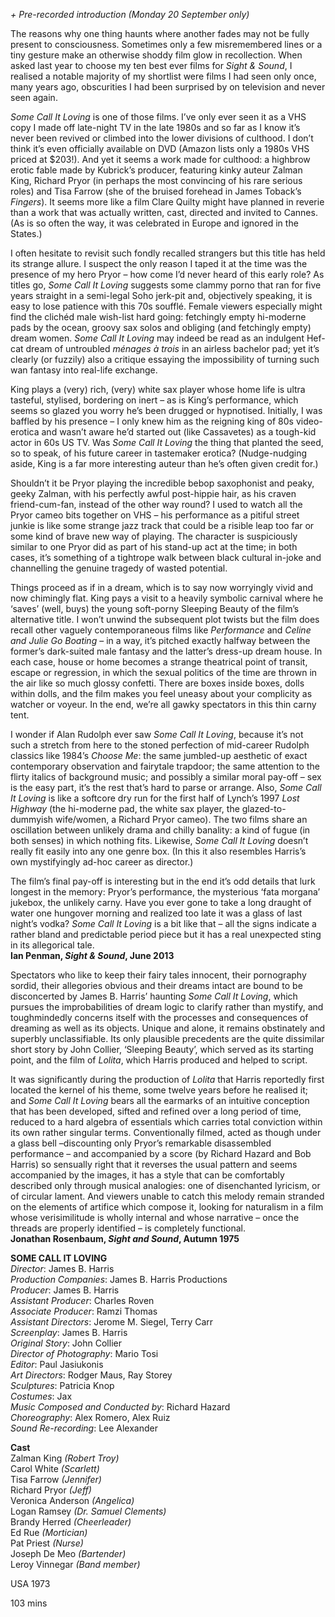 

_+ Pre-recorded introduction (Monday 20 September only)_

The reasons why one thing haunts where another fades may not be fully present to consciousness. Sometimes only a few misremembered lines or a tiny gesture make an otherwise shoddy film glow in recollection. When asked last year to choose my ten best ever films for _Sight & Sound_, I realised a notable majority of my shortlist were films I had seen only once, many years ago, obscurities I had been surprised by on television and never seen again.

_Some Call It Loving_ is one of those films. I’ve only ever seen it as a VHS copy I made off late-night TV in the late 1980s and so far as I know it’s never been revived or climbed into the lower divisions of culthood. I don’t think it’s even officially available on DVD (Amazon lists only a 1980s VHS priced at $203!). And yet it seems a work made for culthood: a highbrow erotic fable made by Kubrick’s producer, featuring kinky auteur Zalman King, Richard Pryor (in perhaps the most convincing of his rare serious roles) and Tisa Farrow (she of the bruised forehead in James Toback’s _Fingers_). It seems more like a film Clare Quilty might have planned in reverie than a work that was actually written, cast, directed and invited to Cannes. (As is so often the way, it was celebrated in Europe and ignored in the States.)

I often hesitate to revisit such fondly recalled strangers but this title has held its strange allure. I suspect the only reason I taped it at the time was the presence of my hero Pryor – how come I’d never heard of this early role? As titles go, _Some Call It Loving_ suggests some clammy porno that ran for five years straight in a semi-legal Soho jerk-pit and, objectively speaking, it is easy to lose patience with this 70s soufflé. Female viewers especially might find the clichéd male wish-list hard going: fetchingly empty hi-moderne pads by the ocean, groovy sax solos and obliging (and fetchingly empty) dream women. _Some Call It Loving_ may indeed be read as an indulgent Hef-cat dream of untroubled _ménages à trois_ in an airless bachelor pad; yet it’s clearly (or fuzzily) also a critique essaying the impossibility of turning such wan fantasy into real-life exchange.

King plays a (very) rich, (very) white sax player whose home life is ultra tasteful, stylised, bordering on inert – as is King’s performance, which seems so glazed you worry he’s been drugged or hypnotised. Initially, I was baffled by his presence – I only knew him as the reigning king of 80s video-erotica and wasn’t aware he’d started out (like Cassavetes) as a tough-kid actor in 60s US TV. Was _Some Call It Loving_ the thing that planted the seed, so to speak, of his future career in tastemaker erotica? (Nudge-nudging aside, King is a far more interesting auteur than he’s often given credit for.)

Shouldn’t it be Pryor playing the incredible bebop saxophonist and peaky, geeky Zalman, with his perfectly awful post-hippie hair, as his craven friend-cum-fan, instead of the other way round? I used to watch all the Pryor cameo bits together on VHS – his performance as a pitiful street junkie is like some strange jazz track that could be a risible leap too far or some kind of brave new way of playing. The character is suspiciously similar to one Pryor did as part of his stand-up act at the time; in both cases, it’s something of a tightrope walk between black cultural in-joke and channelling the genuine tragedy of wasted potential.

Things proceed as if in a dream, which is to say now worryingly vivid and now chimingly flat. King pays a visit to a heavily symbolic carnival where he ‘saves’ (well, buys) the young soft-porny Sleeping Beauty of the film’s alternative title. I won’t unwind the subsequent plot twists but the film does recall other vaguely contemporaneous films like _Performance_ and _Celine and Julie Go Boating_ – in a way, it’s pitched exactly halfway between the former’s dark-suited male fantasy and the latter’s dress-up dream house. In each case, house or home becomes a strange theatrical point of transit, escape or regression, in which the sexual politics of the time are thrown in the air like so much glossy confetti. There are boxes inside boxes, dolls within dolls, and the film makes you feel uneasy about your complicity as watcher or voyeur. In the end, we’re all gawky spectators in this thin carny tent.

I wonder if Alan Rudolph ever saw _Some Call It Loving_, because it’s not such a stretch from here to the stoned perfection of mid-career Rudolph classics like 1984’s _Choose Me_: the same jumbled-up aesthetic of exact contemporary observation and fairytale trapdoor; the same attention to the flirty italics of background music; and possibly a similar moral pay-off – sex is the easy part, it’s the rest that’s hard to parse or arrange. Also, _Some Call It Loving_ is like a softcore dry run for the first half of Lynch’s 1997 _Lost Highway_ (the hi-moderne pad, the white sax player, the glazed-to-dummyish wife/women, a Richard Pryor cameo). The two films share an oscillation between unlikely drama and chilly banality: a kind of fugue (in both senses) in which nothing fits. Likewise, _Some Call It Loving_ doesn’t really fit easily into any one genre box. (In this it also resembles Harris’s own mystifyingly ad-hoc career as director.)

The film’s final pay-off is interesting but in the end it’s odd details that lurk longest in the memory: Pryor’s performance, the mysterious ‘fata morgana’ jukebox, the unlikely carny. Have you ever gone to take a long draught of water one hungover morning and realized too late it was a glass of last night’s vodka? _Some Call It Loving_ is a bit like that – all the signs indicate a rather bland and predictable period piece but it has a real unexpected sting in its allegorical tale.<br>
**Ian Penman, _Sight & Sound_, June 2013**

Spectators who like to keep their fairy tales innocent, their pornography sordid, their allegories obvious and their dreams intact are bound to be disconcerted by James B. Harris’ haunting _Some Call It Loving_, which pursues the improbabilities of dream logic to clarify rather than mystify, and toughmindedly concerns itself with the processes and consequences of dreaming as well as its objects. Unique and alone, it remains obstinately and superbly unclassifiable. Its only plausible precedents are the quite dissimilar short story by John Collier, ‘Sleeping Beauty’, which served as its starting point, and the film of _Lolita_, which Harris produced and helped to script.

It was significantly during the production of _Lolita_ that Harris reportedly first located the kernel of his theme, some twelve years before he realised it; and _Some Call It Loving_ bears all the earmarks of an intuitive conception that has been developed, sifted and refined over a long period of time, reduced to a hard algebra of essentials which carries total conviction within its own rather singular terms. Conventionally filmed, acted as though under a glass bell ­–discounting only Pryor’s remarkable disassembled performance ­– and accompanied by a score (by Richard Hazard and Bob Harris) so sensually right that it reverses the usual pattern and seems accompanied by the images, it has a style that can be comfortably described only through musical analogies: one of disenchanted lyricism, or of circular lament. And viewers unable to catch this melody remain stranded on the elements of artifice which compose it, looking for naturalism in a film whose verisimilitude is wholly internal and whose narrative ­– once the threads are properly identified ­– is completely functional.<br>
**Jonathan Rosenbaum, _Sight and Sound_, Autumn 1975**<br>


**SOME CALL IT LOVING**<br>
_Director_: James B. Harris  
_Production Companies_: James B. Harris Productions  
_Producer_: James B. Harris  
_Assistant Producer_: Charles Roven  
_Associate Producer_: Ramzi Thomas  
_Assistant Directors_: Jerome M. Siegel, Terry Carr  
_Screenplay_: James B. Harris  
_Original Story_: John Collier  
_Director of Photography_: Mario Tosi  
_Editor_: Paul Jasiukonis  
_Art Directors_: Rodger Maus, Ray Storey  
_Sculptures_: Patricia Knop  
_Costumes_: Jax  
_Music Composed and Conducted by_: Richard Hazard  
_Choreography_: Alex Romero, Alex Ruiz  
_Sound Re-recording_: Lee Alexander

**Cast**<BR> 
Zalman King _(Robert Troy)_  
Carol White _(Scarlett)_  
Tisa Farrow _(Jennifer)_  
Richard Pryor _(Jeff)_  
Veronica Anderson _(Angelica)_  
Logan Ramsey _(Dr. Samuel Clements)_  
Brandy Herred _(Cheerleader)_  
Ed Rue _(Mortician)_  
Pat Priest _(Nurse)_  
Joseph De Meo _(Bartender)_  
Leroy Vinnegar _(Band member)_

USA 1973

103 mins
<!--stackedit_data:
eyJoaXN0b3J5IjpbNDQ0OTMxNDAxXX0=
-->